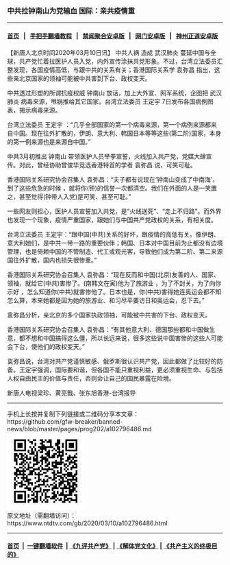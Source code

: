 ### 中共拉钟南山为党输血 国际：亲共疫情重
------------------------

#### [首页](https://github.com/gfw-breaker/banned-news/blob/master/README.md) &nbsp;&nbsp;|&nbsp;&nbsp; [手把手翻墙教程](https://github.com/gfw-breaker/guides/wiki) &nbsp;&nbsp;|&nbsp;&nbsp; [禁闻聚合安卓版](https://github.com/gfw-breaker/bn-android) &nbsp;&nbsp;|&nbsp;&nbsp; [网门安卓版](https://github.com/oGate2/oGate) &nbsp;&nbsp;|&nbsp;&nbsp; [神州正道安卓版](https://github.com/SzzdOgate/update) 



<div><div class="post_content" itemprop="articleBody">
 <p>
  【新唐人北京时间2020年03月10日讯】
  <ok href="https://www.ntdtv.com/gb/中共人祸.htm">
   中共人祸
  </ok>
  造成
  <ok href="https://www.ntdtv.com/gb/武汉肺炎.htm">
   武汉肺炎
  </ok>
  蔓延中国与全球，共产党忙着拉医护人员入党，内外宣传涂抹共党形象。不过，台湾立法委员汇整发现，各国疫情高低，与跟中共的关系有关；香港国际关系学
  <ok href="https://www.ntdtv.com/gb/袁弥昌.htm">
   袁弥昌
  </ok>
  指出，这些亲北京国家的领袖可能被中共害到下台、政权变天。
 </p>
 <p>
  中共透过形塑的所谓抗疫权威
  <ok href="https://www.ntdtv.com/gb/钟南山.htm">
   钟南山
  </ok>
  放话，加上大外宣、网军系统，企图把
  <ok href="https://www.ntdtv.com/gb/武汉肺炎.htm">
   武汉肺炎
  </ok>
  病毒来源，甩锅推给其它国家。台湾立法委员
  <ok href="https://www.ntdtv.com/gb/王定宇.htm">
   王定宇
  </ok>
  7日发布各国病例图表，揭示病毒来源。
 </p>
 <p>
  台湾立法委员
  <ok href="https://www.ntdtv.com/gb/王定宇.htm">
   王定宇
  </ok>
  ：“几乎全部国家的第一个病毒来源，第一个病例来源都来自中国。现在往外扩散的，伊朗、意大利、韩国日本等等这些(第二阶)国家，本身的第一例来源也是来源自中国。”
 </p>
 <p>
  中共3月初推出
  <ok href="https://www.ntdtv.com/gb/钟南山.htm">
   钟南山
  </ok>
  带领医护人员举拳宣誓，火线加入共产党，党媒大肆宣传。对此，曾经协助曾俊华竞选香港特首的学者
  <ok href="https://www.ntdtv.com/gb/袁弥昌.htm">
   袁弥昌
  </ok>
  说，可笑可耻。
 </p>
 <p>
  香港国际关系研究协会召集人 袁弥昌：“夫子都有说现在‘钟南山变成了中南海’，到了这些危急的时候 ，就将你(钟)的信誉一次都清空。我们在外面的人是一笑置之，甚至觉得(钟带人入党)是可笑、甚至可耻。”
 </p>
 <p>
  一些网友则担心，医护人员宣誓加入共党，是“火线送死”、“走上不归路”。而外界也发现一个现象，疫情严重国家，跟她们与中国共产党政权的关系，有相关度。
 </p>
 <p>
  台湾立法委员 王定宇：“跟中国(中共)关系的好坏，跟疫情的高低有关。像伊朗、意大利她们，是中共一带一路的重要伙伴；韩国、日本对中国目前为止都没有边境管理，也是倚赖中国的不管制造、代工或观光客，导致他们成为第二阶、第二来源国往外扩散，国内也损失很惨重。”
 </p>
 <p>
  香港国际关系研究协会召集人 袁弥昌：“现在反而和中国(北京)友善的人、国家、领袖，就给它(中共)害惨了。(南韩文在寅)他为了旅游业 ，为了不封关，为了向你示好 ，怎么知道你(中共)就害惨他了。日本也是，你(中共)害得她连奥运会都不知怎么算，本来她都是因为她的旅游业、和习尽平要访日和奥运会，忍下去。”
 </p>
 <p>
  袁弥昌分析，亲北京的多个国家执政领袖，可能被中共害的下台、政权变天。
 </p>
 <p>
  香港国际关系研究协会召集人 袁弥昌：“有其他意大利、德国那些都和中国做生意，都不想和中国搞得这么僵，所以长远来说，很多这些说中国害惨的这些人可能会下台，使他们的政权变天。”
 </p>
 <p>
  袁弥昌说，台湾对共产党谨慎敏感、俄罗斯很认识共产党，因此都做了比较好的防备。王定宇强调，国际要和谐，但各国不能只重视利益，更必须重视生命、与包括人权自由民主的价值与责任，否则会让自己的国民暴露在险境。
 </p>
 <p>
  新唐人电视梁珍、黄亮戬、张东旭香港-台湾报导
 </p>
 <div class="single_ad">
 </div>
</div>
</div>
<hr/>
手机上长按并复制下列链接或二维码分享本文章：<br/>
https://github.com/gfw-breaker/banned-news/blob/master/pages/prog202/a102796486.md <br/>
<a href='https://github.com/gfw-breaker/banned-news/blob/master/pages/prog202/a102796486.md'><img src='https://github.com/gfw-breaker/banned-news/blob/master/pages/prog202/a102796486.md.png'/></a> <br/>
原文地址（需翻墙访问）：https://www.ntdtv.com/gb/2020/03/10/a102796486.html


------------------------
#### [首页](https://github.com/gfw-breaker/banned-news/blob/master/README.md) &nbsp;|&nbsp; [一键翻墙软件](https://github.com/gfw-breaker/nogfw/blob/master/README.md) &nbsp;| [《九评共产党》](https://github.com/gfw-breaker/9ping.md/blob/master/README.md#九评之一评共产党是什么) | [《解体党文化》](https://github.com/gfw-breaker/jtdwh.md/blob/master/README.md) | [《共产主义的终极目的》](https://github.com/gfw-breaker/gczydzjmd.md/blob/master/README.md)


<img src='http://gfw-breaker.win/banned-news/pages/prog202/a102796486.md' width='0px' height='0px'/>